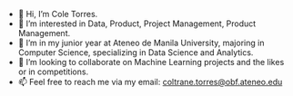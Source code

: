 - 👋 Hi, I’m Cole Torres.
- 👀 I’m interested in Data, Product, Project Management, Product Management.
- 🌱 I’m in my junior year at Ateneo de Manila University, majoring in Computer Science, specializing in Data Science and Analytics.
- 💞️ I’m looking to collaborate on Machine Learning projects and the likes or in competitions.
- 📫 Feel free to reach me via my email: coltrane.torres@obf.ateneo.edu
